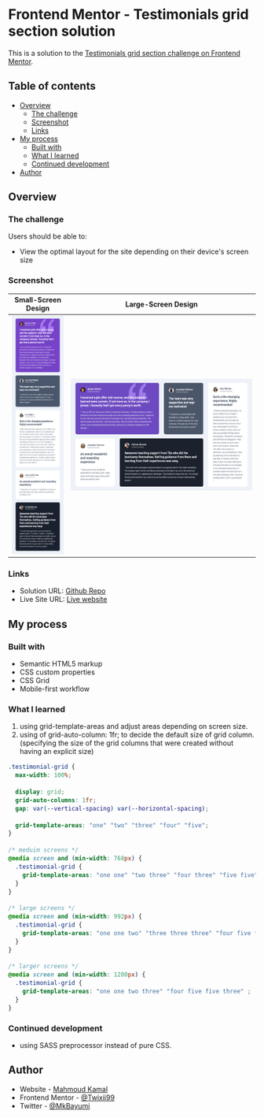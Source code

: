 # Frontend Mentor - Testimonials grid section solution

This is a solution to the [Testimonials grid section challenge on Frontend Mentor](https://www.frontendmentor.io/challenges/testimonials-grid-section-Nnw6J7Un7).

## Table of contents

- [Overview](#overview)
  - [The challenge](#the-challenge)
  - [Screenshot](#screenshot)
  - [Links](#links)
- [My process](#my-process)
  - [Built with](#built-with)
  - [What I learned](#what-i-learned)
  - [Continued development](#continued-development)
- [Author](#author)

## Overview

### The challenge

Users should be able to:

- View the optimal layout for the site depending on their device's screen size

### Screenshot

Small-Screen Design        |  Large-Screen Design
:-------------------------:|:-------------------------:
![](./implementation%20result/small%20screen.png)  |  ![](./implementation%20result/large%20screen.png)

### Links

- Solution URL: [Github Repo](https://github.com/Twixii99/FEM-Testimonials-grid)
- Live Site URL: [Live website](https://twixii99.github.io/FEM-Testimonials-grid/)

## My process

### Built with

- Semantic HTML5 markup
- CSS custom properties
- CSS Grid
- Mobile-first workflow

### What I learned

1. using grid-template-areas and adjust areas depending on screen size.
2. using of grid-auto-column: 1fr; to decide the default size of grid column. (specifying the size of the grid columns that were created without having an explicit size)
```css
.testimonial-grid {
  max-width: 100%;

  display: grid;
  grid-auto-columns: 1fr;
  gap: var(--vertical-spacing) var(--horizontal-spacing);

  grid-template-areas: "one" "two" "three" "four" "five";
}

/* meduim screens */
@media screen and (min-width: 768px) {
  .testimonial-grid {
    grid-template-areas: "one one" "two three" "four three" "five five" ;
  }
}

/* large screens */
@media screen and (min-width: 992px) {
  .testimonial-grid {
    grid-template-areas: "one one two" "three three three" "four five five" ;
  }
}

/* larger screens */
@media screen and (min-width: 1200px) {
  .testimonial-grid {
    grid-template-areas: "one one two three" "four five five three" ;
  }
}
```

### Continued development

- using SASS preprocessor instead of pure CSS.

## Author

- Website - [Mahmoud Kamal](https://www.linkedin.com/in/mahmoud-kamal-120176169/)
- Frontend Mentor - [@Twixii99](https://www.frontendmentor.io/profile/Twixii99)
- Twitter - [@MkBayumi](https://twitter.com/MkBayumi)
